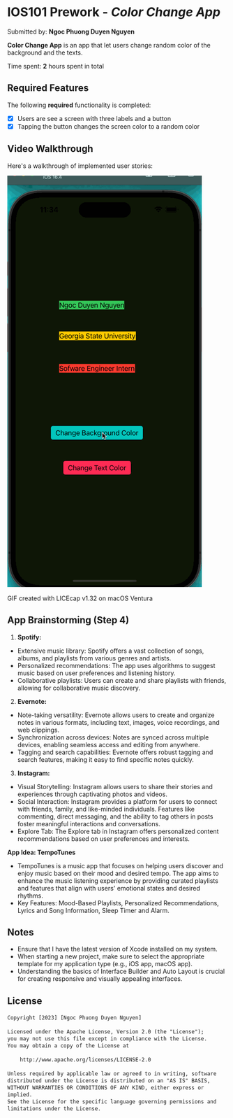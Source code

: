 # IOS101 Prework - *Color Change App*

Submitted by: **Ngoc Phuong Duyen Nguyen**

**Color Change App** is an app that let users change random color of the background and the texts. 

Time spent: **2** hours spent in total

## Required Features

The following **required** functionality is completed:

- [x] Users are see a screen with three labels and a button
- [x] Tapping the button changes the screen color to a random color
 
## Video Walkthrough

Here's a walkthrough of implemented user stories:

<img src='demo.gif' title='Video Walkthrough' width='' alt='Video Walkthrough' />

<!-- Replace this with whatever GIF tool you used! -->
GIF created with LICEcap v1.32 on macOS Ventura  
<!-- Recommended tools:
[Kap](https://getkap.co/) for macOS
[ScreenToGif](https://www.screentogif.com/) for Windows
[peek](https://github.com/phw/peek) for Linux. -->

## App Brainstorming (Step 4)

1. **Spotify:**
- Extensive music library: Spotify offers a vast collection of songs, albums, and playlists from various genres and artists.
- Personalized recommendations: The app uses algorithms to suggest music based on user preferences and listening history.
- Collaborative playlists: Users can create and share playlists with friends, allowing for collaborative music discovery.
2. **Evernote:**
- Note-taking versatility: Evernote allows users to create and organize notes in various formats, including text, images, voice recordings, and web clippings.
- Synchronization across devices: Notes are synced across multiple devices, enabling seamless access and editing from anywhere.
- Tagging and search capabilities: Evernote offers robust tagging and search features, making it easy to find specific notes quickly.
3. **Instagram:**
- Visual Storytelling: Instagram allows users to share their stories and experiences through captivating photos and videos. 
- Social Interaction: Instagram provides a platform for users to connect with friends, family, and like-minded individuals. Features like commenting, direct messaging, and the ability to tag others in posts foster meaningful interactions and conversations.
- Explore Tab: The Explore tab in Instagram offers personalized content recommendations based on user preferences and interests. 

**App Idea: TempoTunes**

- TempoTunes is a music app that focuses on helping users discover and enjoy music based on their mood and desired tempo. The app aims to enhance the music listening experience by providing curated playlists and features that align with users' emotional states and desired rhythms.
- Key Features: Mood-Based Playlists, Personalized Recommendations, Lyrics and Song Information, Sleep Timer and Alarm.

## Notes

- Ensure that I have the latest version of Xcode installed on my system. 
- When starting a new project, make sure to select the appropriate template for my application type (e.g., iOS app, macOS app). 
- Understanding the basics of Interface Builder and Auto Layout is crucial for creating responsive and visually appealing interfaces.

## License

    Copyright [2023] [Ngoc Phuong Duyen Nguyen]

    Licensed under the Apache License, Version 2.0 (the "License");
    you may not use this file except in compliance with the License.
    You may obtain a copy of the License at

        http://www.apache.org/licenses/LICENSE-2.0

    Unless required by applicable law or agreed to in writing, software
    distributed under the License is distributed on an "AS IS" BASIS,
    WITHOUT WARRANTIES OR CONDITIONS OF ANY KIND, either express or implied.
    See the License for the specific language governing permissions and
    limitations under the License.
